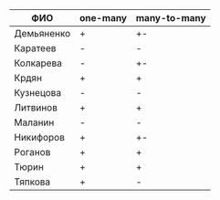 | **ФИО**    | one-many | many-to-many |
|------------|----------|--------------|
| Демьяненко | +        | +-           |
| Каратеев   | -        | -            |
| Колкарева  | -        | +-           |
| Крдян      | +        | +            |
| Кузнецова  | -        | -            |
| Литвинов   | +        | +            |
| Маланин    | -        | -            |
| Никифоров  | +        | +-           |
| Роганов    | +        | +            |
| Тюрин      | +        | +            |
| Тяпкова    | +        | -            |
